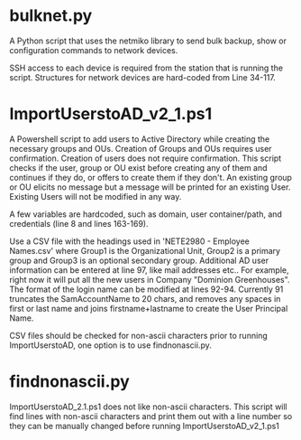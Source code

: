 # bulknet.py
A Python script that uses the netmiko library to send bulk backup, show or configuration commands to network devices.

SSH access to each device is required from the station that is running the script. Structures for network devices are hard-coded from Line 34-117.

# ImportUserstoAD_v2_1.ps1
A Powershell script to add users to Active Directory while creating the necessary groups and OUs. Creation of Groups and OUs requires user confirmation. Creation of users does not require confirmation. This script checks if the user, group or OU exist before creating any of them and continues if they do, or offers to create them if they don't. An existing group or OU elicits no message but a message will be printed for an existing User. Existing Users will not be modified in any way.

A few variables are hardcoded, such as domain, user container/path, and credentials (line 8 and lines 163-169).

Use a CSV file with the headings used in 'NETE2980 - Employee Names.csv' where Group1 is the Organizational Unit, Group2 is a primary group and Group3 is an optional secondary group. Additional AD user information can be entered at line 97, like mail addresses etc.. For example, right now it will put all the new users in Company "Dominion Greenhouses". The format of the login name can be modified at lines 92-94. Currently 91 truncates the SamAccountName to 20 chars, and removes any spaces in first or last name and joins firstname+lastname to create the User Principal Name.

CSV files should be checked for non-ascii characters prior to running ImportUserstoAD, one option is to use findnonascii.py.

# findnonascii.py
ImportUserstoAD_2.1.ps1 does not like non-ascii characters. This script will find lines with non-ascii characters and print them out with a line number so they can be manually changed before running ImportUserstoAD_v2_1.ps1
